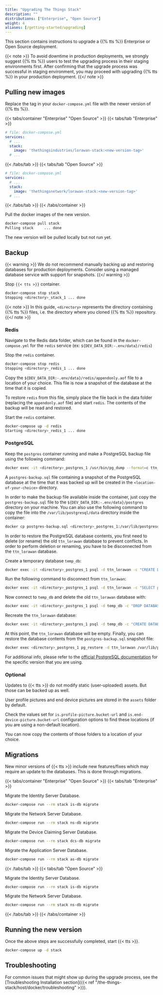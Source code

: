 ```yaml
---
title: "Upgrading The Things Stack"
description: ""
distributions: ["Enterprise", "Open Source"]
weight: 4
aliases: [/getting-started/upgrading]
---
```


This section contains instructions to upgrade a {{% tts %}} Enterprise or Open Source deployment.

<!--more-->

{{< note >}} To avoid downtime in production deployments, we strongly suggest {{% tts %}} users to test the upgrading process in their staging environments first. After confirming that the upgrade process was successful in staging environment, you may proceed with upgrading {{% tts %}} in your production deployment. {{</ note >}}

## Pulling new images

Replace the tag in your `docker-compose.yml` file with the newer version of {{% tts %}}.

{{< tabs/container "Enterprise" "Open Source" >}}
{{< tabs/tab "Enterprise" >}}

```yaml
# file: docker-compose.yml
services:
  # ...
  stack:
    image: 'thethingsindustries/lorawan-stack:<new-version-tag>'
  # ...
```
{{< /tabs/tab >}}
{{< tabs/tab "Open Source" >}}

```yaml
# file: docker-compose.yml
services:
  # ...
  stack:
    image: 'thethingsnetwork/lorawan-stack:<new-version-tag>'
  # ...
```

{{< /tabs/tab >}}
{{< /tabs/container >}}

Pull the docker images of the new version.

```bash
docker-compose pull stack
Pulling stack     ... done
```

The new version will be pulled locally but not run yet.

## Backup

{{< warning >}} We do not recommend manually backing up and restoring databases for production deployments. Consider using a managed database service with support for snapshots. {{</ warning >}}

Stop `{{< tts >}}` container.

```bash
docker-compose stop stack
Stopping <directory>_stack_1 ... done
```

{{< note >}} In this guide, `<directory>` represents the directory containing {{% tts %}} files, i.e. the directory where you cloned {{% tts %}} repository. {{</ note >}}

### Redis

Navigate to the Redis data folder, which can be found in the `docker-compose.yml` for the `redis` service (ex: `${DEV_DATA_DIR:-.env/data}/redis`)

Stop the `redis` container.

```bash
docker-compose stop redis
Stopping <directory>_redis_1 ... done
```

Copy the `${DEV_DATA_DIR:-.env/data}/redis/appendonly.aof` file to a location of your choice. This file is now a snapshot of the database at the time that it is copied.

To restore `redis` from this file, simply place the file back in the data folder (replacing the `appendonly.aof` file) and start `redis`. The contents of the backup will be read and restored.

Start the `redis` container.

```bash
docker-compose up -d redis
Starting <directory>_redis_1 ... done
```

### PostgreSQL

Keep the `postgres` container running and make a PostgreSQL backup file using the following command:

```bash
docker exec -it <directory>_postgres_1 /usr/bin/pg_dump --format=c ttn_lorawan > <location-of-your-choice>/postgres-backup.sql
```

A `postgres-backup.sql` file containing a snapshot of the PostgreSQL database at the time that it was backed up will be created in the `<location-of-your-choice>` directory.

In order to make the backup file available inside the container, just copy the `postgres-backup.sql` file to the `${DEV_DATA_DIR:-.env/data}/postgres` directory on your machine. You can also use the following command to copy the file into the `/var/lib/postgresql/data` directory inside the container:

```bash
docker cp postgres-backup.sql <directory>_postgres_1:/var/lib/postgresql/data
```

In order to restore the PostgreSQL database contents, you first need to delete (or rename) the old `ttn_lorawan` database to prevent conflicts. In order to perform deletion or renaming, you have to be disconnected from the `ttn_lorawan` database.

Create a temporary database `temp_db`:

```bash
docker exec -it <directory>_postgres_1 psql -d ttn_lorawan -c "CREATE DATABASE temp_db;"
```

Run the following command to disconnect from `ttn_lorawan`:

```bash
docker exec -it <directory>_postgres_1 psql -d ttn_lorawan -c "SELECT pg_terminate_backend(pg_stat_activity.pid) FROM pg_stat_activity WHERE pg_stat_activity.datname = 'ttn_lorawan' AND pid <> pg_backend_pid();"
```

Now connect to `temp_db` and delete the old `ttn_lorawan` database with:

```bash
docker exec -it <directory>_postgres_1 psql -d temp_db -c "DROP DATABASE ttn_lorawan;"
```

Recreate the `ttn_lorawan` database:

```bash
docker exec -it <directory>_postgres_1 psql -d temp_db -c "CREATE DATABASE ttn_lorawan;"
```

At this point, the `ttn_lorawan` database will be empty. Finally, you can restore the database contents from the `postgres-backup.sql` snapshot file:

```bash
docker exec <directory>_postgres_1 pg_restore -d ttn_lorawan /var/lib/postgresql/data/postgres-backup.sql
```

For additional info, please refer to the [official PostgreSQL documentation](https://www.postgresql.org/docs/14/backup.html) for the specific version that you are using.

### Optional

Updates to {{< tts >}} do not modify static (user-uploaded) assets. But those can be backed up as well.

User profile pictures and end device pictures are stored in the `assets` folder by default.

Check the values set for `is.profile-picture.bucket-url` and `is.end-device-picture.bucket-url` configuration options to find these locations (if you are using a non-default location).

You can now copy the contents of those folders to a location of your choice.

## Migrations

New minor versions of {{< tts >}} include new features/fixes which may require an update to the databases. This is done through migrations.

{{< tabs/container "Enterprise" "Open Source" >}}
{{< tabs/tab "Enterprise" >}}

Migrate the Identity Server Database.

```bash
docker-compose run --rm stack is-db migrate
```

Migrate the Network Server Database.

```bash
docker-compose run --rm stack ns-db migrate
```

Migrate the Device Claiming Server Database.

```bash
docker-compose run --rm stack dcs-db migrate
```

Migrate the Application Server Database.

```bash
docker-compose run --rm stack as-db migrate
```

{{< /tabs/tab >}}
{{< tabs/tab "Open Source" >}}

Migrate the Identity Server Database.

```bash
docker-compose run --rm stack is-db migrate
```

Migrate the Network Server Database.

```bash
docker-compose run --rm stack ns-db migrate
```
{{< /tabs/tab >}}
{{< /tabs/container >}}


## Running the new version

Once the above steps are successfully completed, start {{< tts >}}.

```bash
docker-compose up -d stack
```

## Troubleshooting

For common issues that might show up during the upgrade process, see the [Troubleshooting Installation section]({{< ref "/the-things-stack/host/docker/troubleshooting" >}}).

